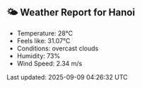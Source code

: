 <!-- WEATHER-START -->
## 🌤 Weather Report for Hanoi

- Temperature: 28°C
- Feels like: 31.07°C
- Conditions: overcast clouds
- Humidity: 73%
- Wind Speed: 2.34 m/s

Last updated: 2025-09-09 04:26:32 UTC
<!-- WEATHER-END -->
